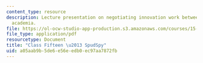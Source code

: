 ```yaml
---
content_type: resource
description: Lecture presentation on negotiating innovation work between firms and
  academia.
file: https://ol-ocw-studio-app-production.s3.amazonaws.com/courses/15-351-managing-innovation-and-entrepreneurship-spring-2008/a05aab9b5de6e56eedb0ec97aa7872fb_15_lec.pdf
file_type: application/pdf
resourcetype: Document
title: "Class Fifteen \u2013 SpudSpy"
uid: a05aab9b-5de6-e56e-edb0-ec97aa7872fb
---
```

